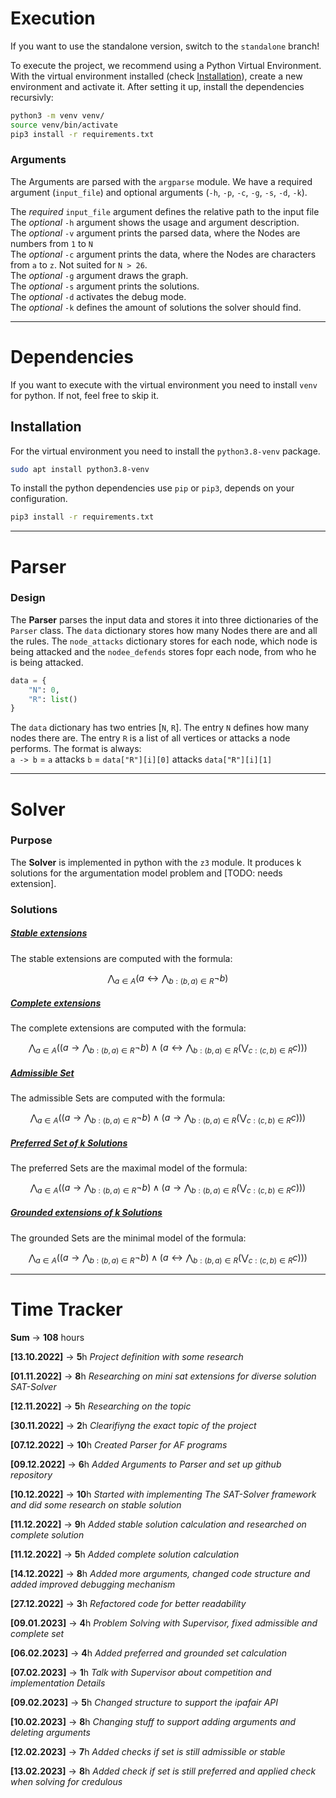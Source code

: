 # Execution
If you want to use the standalone version, switch to the `standalone` branch!

To execute the project, we recommend using a Python Virtual Environment. With the virtual environment installed (check [Installation](#-Installation)), create a new environment and activate it. After setting it up, install the dependencies recursivly:

```bash
python3 -m venv venv/
source venv/bin/activate
pip3 install -r requirements.txt
```

### Arguments
The Arguments are parsed with the `argparse` module. We have a required argument (`input_file`) and optional arguments (`-h`, `-p`, `-c`, `-g`, `-s`, `-d`, `-k`).  

The _required_ `input_file` argument defines the relative path to the input file  
The _optional_ `-h` argument shows the usage and argument description.  
The _optional_ `-v` argument prints the parsed data, where the Nodes are numbers from `1` to `N`  
The _optional_ `-c` argument prints the data, where the Nodes are characters from `a` to `z`. Not suited for `N > 26`.  
The _optional_ `-g` argument draws the graph.  
The _optional_ `-s` argument prints the solutions.  
The _optional_ `-d` activates the debug mode.  
The _optional_ `-k` defines the amount of solutions the solver should find.
  
<hr>

# Dependencies

If you want to execute with the virtual environment you need to install `venv` for python. If not, feel free to skip it.
## Installation
For the virtual environment you need to install the `python3.8-venv` package.

```bash
sudo apt install python3.8-venv
```

To install the python dependencies use `pip` or `pip3`, depends on your configuration. 

```bash
pip3 install -r requirements.txt
```

<hr>

# Parser


### Design
The **Parser** parses the input data and stores it into three dictionaries of the `Parser` class. The `data` dictionary stores how many Nodes there are and all the rules. The `node_attacks` dictionary stores for each node, which node is being attacked and the `nodee_defends` stores fopr each node, from who he is being attacked. 

```python
data = {
    "N": 0,
    "R": list()
}
```

The `data` dictionary has two entries [`N`, `R`]. The entry `N` defines how many nodes there are. The entry `R` is a list of all vertices or attacks a node performs. The format is always:  
`a -> b` = `a` attacks `b` = `data["R"][i][0]` attacks `data["R"][i][1]`
<hr>

# Solver


### Purpose
The **Solver** is implemented in python with the `z3` module. It produces k solutions for the argumentation model problem and [TODO: needs extension].
### Solutions
##### <ins>Stable extensions</ins>
The stable extensions are computed with the formula:

$$ \bigwedge_{a \in A} \big( a \leftrightarrow  \bigwedge_{b:(b, a) \in R} \lnot b \big) $$

##### <ins>Complete extensions</ins>
The complete extensions are computed with the formula:

$$ \bigwedge_{a \in A} \big( \big( a \rightarrow  \bigwedge_{b:(b, a) \in R} \lnot b \big) \land \big( a \leftrightarrow \bigwedge_{b:(b,a) \in R} \big( \bigvee_{c:(c,b) \in R} c\big) \big)\big)$$

##### <ins>Admissible Set</ins>
The admissible Sets are computed with the formula:

$$ \bigwedge_{a \in A} \big( \big( a \rightarrow  \bigwedge_{b:(b, a) \in R} \lnot b \big) \land \big( a \rightarrow \bigwedge_{b:(b,a) \in R} \big( \bigvee_{c:(c,b) \in R} c\big) \big)\big)$$

##### <ins>Preferred Set of k Solutions</ins>
The preferred Sets are the maximal model of the formula:

$$ \bigwedge_{a \in A} \big( \big( a \rightarrow  \bigwedge_{b:(b, a) \in R} \lnot b \big) \land \big( a \rightarrow \bigwedge_{b:(b,a) \in R} \big( \bigvee_{c:(c,b) \in R} c\big) \big)\big)$$

##### <ins>Grounded extensions of k Solutions</ins>
The grounded Sets are the minimal model of the formula:

$$ \bigwedge_{a \in A} \big( \big( a \rightarrow  \bigwedge_{b:(b, a) \in R} \lnot b \big) \land \big( a \leftrightarrow \bigwedge_{b:(b,a) \in R} \big( \bigvee_{c:(c,b) \in R} c\big) \big)\big)$$
<hr>

# Time Tracker

**Sum** $\rightarrow$ **108** hours

**[13.10.2022]** $\rightarrow$ **5**h _Project definition with some research_

**[01.11.2022]** $\rightarrow$ **8**h _Researching on mini sat extensions for diverse solution SAT-Solver_

**[12.11.2022]** $\rightarrow$ **5**h _Researching on the topic_

**[30.11.2022]** $\rightarrow$ **2**h _Clearifiyng the exact topic of the project_

**[07.12.2022]** $\rightarrow$ **10**h _Created Parser for AF programs_

**[09.12.2022]** $\rightarrow$ **6**h _Added Arguments to Parser and set up github repository_

**[10.12.2022]** $\rightarrow$ **10**h _Started with implementing The SAT-Solver framework and did some research on stable solution_

**[11.12.2022]** $\rightarrow$ **9**h _Added stable solution calculation and researched on complete solution_

**[11.12.2022]** $\rightarrow$ **5**h _Added complete solution calculation_

**[14.12.2022]** $\rightarrow$ **8**h _Added more arguments, changed code structure and added improved debugging mechanism_

**[27.12.2022]** $\rightarrow$ **3**h _Refactored code for better readability_

**[09.01.2023]** $\rightarrow$ **4**h _Problem Solving with Supervisor, fixed admissible and complete set_

**[06.02.2023]** $\rightarrow$ **4**h _Added preferred and grounded set calculation_

**[07.02.2023]** $\rightarrow$ **1**h _Talk with Supervisor about competition and implementation Details_

**[09.02.2023]** $\rightarrow$ **5**h _Changed structure to support the ipafair API_

**[10.02.2023]** $\rightarrow$ **8**h _Changing stuff to support adding arguments and deleting arguments_

**[12.02.2023]** $\rightarrow$ **7**h _Added checks if set is still admissible or stable_

**[13.02.2023]** $\rightarrow$ **8**h _Added check if set is still preferred and applied check when solving for credulous_





